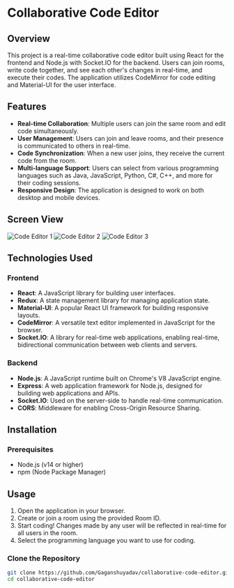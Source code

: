 # Collaborative Code Editor

## Overview

This project is a real-time collaborative code editor built using React for the frontend and Node.js with Socket.IO for the backend. Users can join rooms, write code together, and see each other's changes in real-time, and execute their codes. The application utilizes CodeMirror for code editing and Material-UI for the user interface.

## Features

- **Real-time Collaboration**: Multiple users can join the same room and edit code simultaneously.
- **User  Management**: Users can join and leave rooms, and their presence is communicated to others in real-time.
- **Code Synchronization**: When a new user joins, they receive the current code from the room.
- **Multi-language Support**: Users can select from various programming languages such as Java, JavaScript, Python, C#, C++, and more for their coding sessions.
- **Responsive Design**: The application is designed to work on both desktop and mobile devices.

## Screen View
![Code Editor 1](./images/screenshots/screen-collabcodeeditor-1.png)
![Code Editor 2](./images/screenshots/screen-collabcodeeditor-2.png)
![Code Editor 3](./images/screenshots/screen-collabcodeeditor-3.png)


## Technologies Used

### Frontend

- **React**: A JavaScript library for building user interfaces.
- **Redux**: A state management library for managing application state.
- **Material-UI**: A popular React UI framework for building responsive layouts.
- **CodeMirror**: A versatile text editor implemented in JavaScript for the browser.
- **Socket.IO**: A library for real-time web applications, enabling real-time, bidirectional communication between web clients and servers.

### Backend

- **Node.js**: A JavaScript runtime built on Chrome's V8 JavaScript engine.
- **Express**: A web application framework for Node.js, designed for building web applications and APIs.
- **Socket.IO**: Used on the server-side to handle real-time communication.
- **CORS**: Middleware for enabling Cross-Origin Resource Sharing.

## Installation

### Prerequisites

- Node.js (v14 or higher)
- npm (Node Package Manager)


## Usage

1. Open the application in your browser.
2. Create or join a room using the provided Room ID.
3. Start coding! Changes made by any user will be reflected in real-time for all users in the room.
4. Select the programming language you want to use for coding.


### Clone the Repository

```bash
git clone https://github.com/Gaganshuyadav/collaborative-code-editor.git
cd collaborative-code-editor